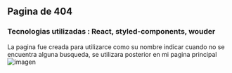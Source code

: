 ## Pagina de 404  
### Tecnologias utilizadas : React, styled-components, wouder

La pagina fue creada para utilizarce como su nombre indicar cuando no se encuentra alguna busqueda, se utilizara posterior en mi pagina principal
![imagen](https://user-images.githubusercontent.com/43524461/131913674-f4ed5e54-bd51-4087-9f3b-38089169fb27.png)

